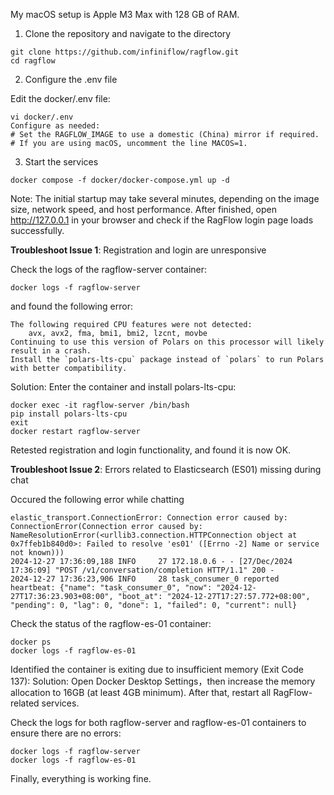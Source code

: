 My macOS setup is Apple M3 Max with 128 GB of RAM.

1. Clone the repository and navigate to the directory
```shell
git clone https://github.com/infiniflow/ragflow.git
cd ragflow
```
2. Configure the .env file

Edit the docker/.env file:
```shell
vi docker/.env
Configure as needed:
# Set the RAGFLOW_IMAGE to use a domestic (China) mirror if required.
# If you are using macOS, uncomment the line MACOS=1.
```

3. Start the services
```shell
docker compose -f docker/docker-compose.yml up -d
```
Note: The initial startup may take several minutes, depending on the image size, network speed, and host performance.
After finished, open http://127.0.0.1 in your browser and check if the RagFlow login page loads successfully.

**Troubleshoot Issue 1**: Registration and login are unresponsive

Check the logs of the ragflow-server container:
```shell
docker logs -f ragflow-server
```
and found the following error:
```shell
The following required CPU features were not detected:
    avx, avx2, fma, bmi1, bmi2, lzcnt, movbe
Continuing to use this version of Polars on this processor will likely result in a crash.
Install the `polars-lts-cpu` package instead of `polars` to run Polars with better compatibility.
```
Solution: Enter the container and install polars-lts-cpu:
```shell
docker exec -it ragflow-server /bin/bash
pip install polars-lts-cpu
exit
docker restart ragflow-server
```
Retested registration and login functionality, and found it is now OK. 

**Troubleshoot Issue 2**: Errors related to Elasticsearch (ES01) missing during chat

Occured the following error while chatting
```
elastic_transport.ConnectionError: Connection error caused by: ConnectionError(Connection error caused by: NameResolutionError(<urllib3.connection.HTTPConnection object at 0x7ffeb1b840d0>: Failed to resolve 'es01' ([Errno -2] Name or service not known)))
2024-12-27 17:36:09,188 INFO     27 172.18.0.6 - - [27/Dec/2024 17:36:09] "POST /v1/conversation/completion HTTP/1.1" 200 -
2024-12-27 17:36:23,906 INFO     28 task_consumer_0 reported heartbeat: {"name": "task_consumer_0", "now": "2024-12-27T17:36:23.903+08:00", "boot_at": "2024-12-27T17:27:57.772+08:00", "pending": 0, "lag": 0, "done": 1, "failed": 0, "current": null}
```
Check the status of the ragflow-es-01 container:
```shell
docker ps
docker logs -f ragflow-es-01
```
Identified the container is exiting due to insufficient memory (Exit Code 137):
Solution: Open Docker Desktop Settings，then increase the memory allocation to 16GB (at least 4GB minimum). After that, restart all RagFlow-related services.

Check the logs for both ragflow-server and ragflow-es-01 containers to ensure there are no errors:
```shell
docker logs -f ragflow-server
docker logs -f ragflow-es-01
```

Finally, everything is working fine.
